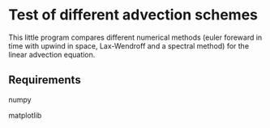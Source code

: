 # Test of different advection schemes

This little program compares different numerical methods (euler foreward in time with upwind in space, Lax-Wendroff and a spectral method) for the linear advection equation. 

## Requirements
numpy 

matplotlib


